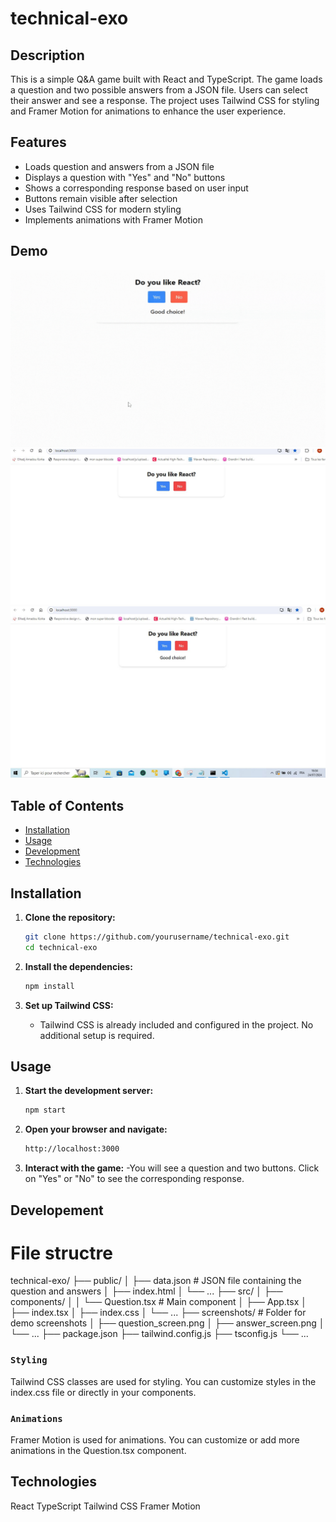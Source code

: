 # technical-exo

## Description

This is a simple Q&A game built with React and TypeScript. The game loads a question and two possible answers from a JSON file. Users can select their answer and see a response. The project uses Tailwind CSS for styling and Framer Motion for animations to enhance the user experience.

## Features

- Loads question and answers from a JSON file
- Displays a question with "Yes" and "No" buttons
- Shows a corresponding response based on user input
- Buttons remain visible after selection
- Uses Tailwind CSS for modern styling
- Implements animations with Framer Motion

## Demo

![Demo](Demo/demo.gif)
![Question Screen](screenshots/question.jpg)
![Answer Screen](screenshots/answer.jpg)

## Table of Contents

- [Installation](#installation)
- [Usage](#usage)
- [Development](#development)
- [Technologies](#technologies)

## Installation

1. **Clone the repository:**

   ```bash
   git clone https://github.com/yourusername/technical-exo.git
   cd technical-exo
2. **Install the dependencies:**
    ```bash
    npm install
3. **Set up Tailwind CSS:**
    - Tailwind CSS is already included and configured in the project. No additional setup is required.

## Usage

1. **Start the development server:**
     ```bash
     npm start
2. **Open your browser and navigate:**
    ```bash
    http://localhost:3000
3. **Interact with the game:**
    -You will see a question and two buttons. Click on "Yes" or "No" to see the corresponding response.

## Developement
# File structre
technical-exo/
├── public/
│   ├── data.json      # JSON file containing the question and answers
│   ├── index.html
│   └── ...
├── src/
│   ├── components/
│   │   └── Question.tsx  # Main component
│   ├── App.tsx
│   ├── index.tsx
│   ├── index.css
│   └── ...
├── screenshots/        # Folder for demo screenshots
│   ├── question_screen.png
│   ├── answer_screen.png
│   └── ...
├── package.json
├── tailwind.config.js
├── tsconfig.js
└── ...

###  `Styling`
Tailwind CSS classes are used for styling. You can customize styles in the index.css file or directly in your components.


###  `Animations`
Framer Motion is used for animations. You can customize or add more animations in the Question.tsx component.

## Technologies
React
TypeScript
Tailwind CSS
Framer Motion






